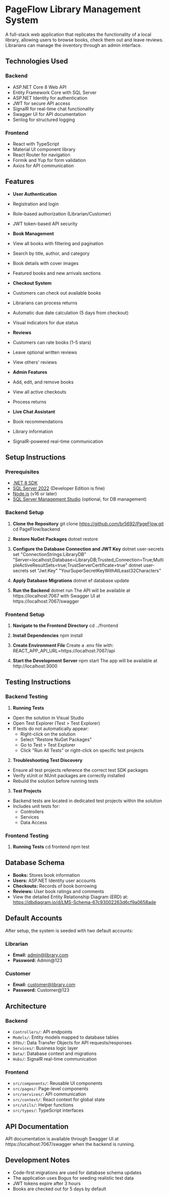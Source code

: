 # PageFlow Library Management System

A full-stack web application that replicates the functionality of a local library, allowing users to browse books, check them out and leave reviews. Librarians can manage the inventory through an admin interface.

## Technologies Used

### Backend
- ASP.NET Core 8 Web API
- Entity Framework Core with SQL Server
- ASP.NET Identity for authentication
- JWT for secure API access
- SignalR for real-time chat functionality
- Swagger UI for API documentation
- Serilog for structured logging

### Frontend
- React with TypeScript
- Material UI component library
- React Router for navigation
- Formik and Yup for form validation
- Axios for API communication

## Features

- **User Authentication**
 - Registration and login
 - Role-based authorization (Librarian/Customer)
 - JWT token-based API security

- **Book Management**
 - View all books with filtering and pagination
 - Search by title, author, and category
 - Book details with cover images
 - Featured books and new arrivals sections

- **Checkout System**
 - Customers can check out available books
 - Librarians can process returns
 - Automatic due date calculation (5 days from checkout)
 - Visual indicators for due status

- **Reviews**
 - Customers can rate books (1-5 stars)
 - Leave optional written reviews
 - View others' reviews

- **Admin Features**
 - Add, edit, and remove books
 - View all active checkouts
 - Process returns

- **Live Chat Assistant**
 - Book recommendations
 - Library information
 - SignalR-powered real-time communication

## Setup Instructions

### Prerequisites
- [.NET 8 SDK](https://dotnet.microsoft.com/download)
- [SQL Server 2022](https://www.microsoft.com/en-us/sql-server/sql-server-downloads) (Developer Edition is fine)
- [Node.js](https://nodejs.org/) (v16 or later)
- [SQL Server Management Studio](https://learn.microsoft.com/en-us/sql/ssms/download-sql-server-management-studio-ssms) (optional, for DB management)

### Backend Setup

1. **Clone the Repository**
git clone https://github.com/br5692/PageFlow.git
cd PageFlow/backend

2. **Restore NuGet Packages**
  dotnet restore

3. **Configure the Database Connection and JWT Key**
  dotnet user-secrets set "ConnectionStrings:LibraryDB" "Server=localhost;Database=LibraryDB;Trusted_Connection=True;MultipleActiveResultSets=true;TrustServerCertificate=true"
  dotnet user-secrets set "Jwt:Key" "YourSuperSecretKeyWithAtLeast32Characters"

4. **Apply Database Migrations**
  dotnet ef database update

5. **Run the Backend**
  dotnet run
  The API will be available at https://localhost:7067 with Swagger UI at https://localhost:7067/swagger

### Frontend Setup

1. **Navigate to the Frontend Directory**
  cd ../frontend

2. **Install Dependencies**
  npm install

3. **Create Environment File**
  Create a .env file with:
  REACT_APP_API_URL=https://localhost:7067/api

4. **Start the Development Server**
  npm start
  The app will be available at http://localhost:3000

## Testing Instructions

### Backend Testing
1. **Running Tests**
  - Open the solution in Visual Studio
  - Open Test Explorer (Test > Test Explorer)
  - If tests do not automatically appear:
    * Right-click on the solution
    * Select "Restore NuGet Packages"
    * Go to Test > Test Explorer
    * Click "Run All Tests" or right-click on specific test projects

2. **Troubleshooting Test Discovery**
  - Ensure all test projects reference the correct test SDK packages
  - Verify xUnit or NUnit packages are correctly installed
  - Rebuild the solution before running tests

3. **Test Projects**
  - Backend tests are located in dedicated test projects within the solution
  - Includes unit tests for:
    * Controllers
    * Services
    * Data Access

### Frontend Testing
1. **Running Tests**
  cd frontend
  npm test

## Database Schema
- **Books:** Stores book information
- **Users:** ASP.NET Identity user accounts
- **Checkouts:** Records of book borrowing
- **Reviews:** User book ratings and comments
- View the detailed Entity Relationship Diagram (ERD) at: https://dbdiagram.io/d/LMS-Schema-67c93002263d6cf9a0658ade

## Default Accounts
After setup, the system is seeded with two default accounts:

### Librarian
- **Email:** admin@library.com
- **Password:** Admin@123

### Customer
- **Email:** customer@library.com
- **Password:** Customer@123

## Architecture

### Backend
- `Controllers/`: API endpoints
- `Models/`: Entity models mapped to database tables
- `DTOs/`: Data Transfer Objects for API requests/responses
- `Services/`: Business logic layer
- `Data/`: Database context and migrations
- `Hubs/`: SignalR real-time communication

### Frontend
- `src/components/`: Reusable UI components
- `src/pages/`: Page-level components
- `src/services/`: API communication
- `src/context/`: React context for global state
- `src/utils/`: Helper functions
- `src/types/`: TypeScript interfaces

## API Documentation
API documentation is available through Swagger UI at https://localhost:7067/swagger when the backend is running.

## Development Notes
- Code-first migrations are used for database schema updates
- The application uses Bogus for seeding realistic test data
- JWT tokens expire after 3 hours
- Books are checked out for 5 days by default